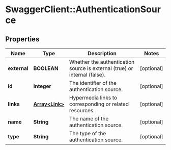 # SwaggerClient::AuthenticationSource

## Properties
Name | Type | Description | Notes
------------ | ------------- | ------------- | -------------
**external** | **BOOLEAN** | Whether the authentication source is external (true) or internal (false). | [optional] 
**id** | **Integer** | The identifier of the authentication source. | [optional] 
**links** | [**Array&lt;Link&gt;**](Link.md) | Hypermedia links to corresponding or related resources. | [optional] 
**name** | **String** | The name of the authentication source. | [optional] 
**type** | **String** | The type of the authentication source. | [optional] 

